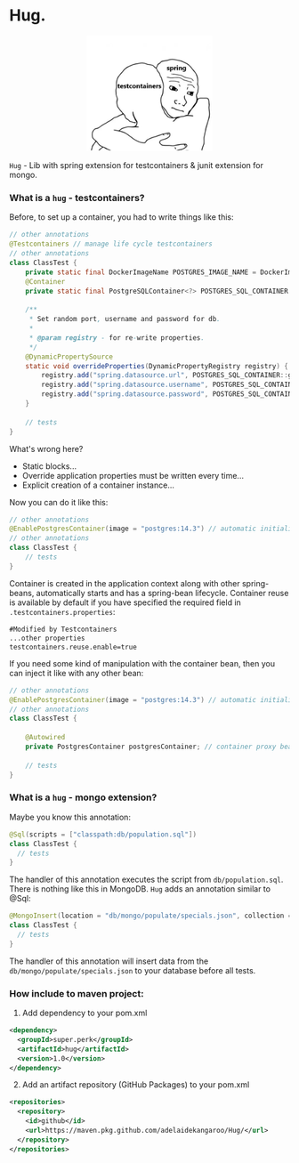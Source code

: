 # Hug. 

<p align="center">
  <img src="docs/meme.jpg" width=45% height=45%/>
</p>

`Hug` - Lib with spring extension for testcontainers & junit extension for mongo.

### What is a `hug` - testcontainers?

Before, to set up a container, you had to write things like this:
```java
// other annotations
@Testcontainers // manage life cycle testcontainers
// other annotations
class ClassTest {
    private static final DockerImageName POSTGRES_IMAGE_NAME = DockerImageName.parse("postgres:14.3");
    @Container
    private static final PostgreSQLContainer<?> POSTGRES_SQL_CONTAINER = new PostgreSQLContainer<>(POSTGRES_IMAGE_NAME);

    /**
     * Set random port, username and password for db.
     *
     * @param registry - for re-write properties.
     */
    @DynamicPropertySource
    static void overrideProperties(DynamicPropertyRegistry registry) {
        registry.add("spring.datasource.url", POSTGRES_SQL_CONTAINER::getJdbcUrl);
        registry.add("spring.datasource.username", POSTGRES_SQL_CONTAINER::getUsername);
        registry.add("spring.datasource.password", POSTGRES_SQL_CONTAINER::getPassword);
    }
    
    // tests
}
```
What's wrong here?
  - Static blocks...
  - Override application properties must be written every time...
  - Explicit creation of a container instance...
  
Now you can do it like this:
```java
// other annotations
@EnablePostgresContainer(image = "postgres:14.3") // automatic initialization and start of the container
// other annotations
class ClassTest {
    // tests
}
```
Сontainer is created in the application context along with other spring-beans, automatically starts and has a spring-bean lifecycle.
Container reuse is available by default if you have specified the required field in `.testcontainers.properties`:
```
#Modified by Testcontainers
...other properties
testcontainers.reuse.enable=true
```
If you need some kind of manipulation with the container bean, then you can inject it like with any other bean:
```java
// other annotations
@EnablePostgresContainer(image = "postgres:14.3") // automatic initialization and launch of the container
// other annotations
class ClassTest {

    @Autowired
    private PostgresContainer postgresContainer; // container proxy bean
    
    // tests
}
```

### What is a `hug` - mongo extension?
Maybe you know this annotation:
```java
@Sql(scripts = ["classpath:db/population.sql"])
class ClassTest {
  // tests
}
```
The handler of this annotation executes the script from `db/population.sql`.
There is nothing like this in MongoDB. `Hug` adds an annotation similar to @Sql:
```java
@MongoInsert(location = "db/mongo/populate/specials.json", collection = "specials")
class ClassTest {
  // tests
}
```
The handler of this annotation will insert data from the `db/mongo/populate/specials.json` to your database before all tests.
### How include to maven project:

1. Add dependency to your pom.xml
```xml
<dependency>
  <groupId>super.perk</groupId>
  <artifactId>hug</artifactId>
  <version>1.0</version>
</dependency>
```
2. Add an artifact repository (GitHub Packages) to your pom.xml
```xml
<repositories>
  <repository>
    <id>github</id>
    <url>https://maven.pkg.github.com/adelaidekangaroo/Hug/</url>
  </repository>
</repositories>
```
